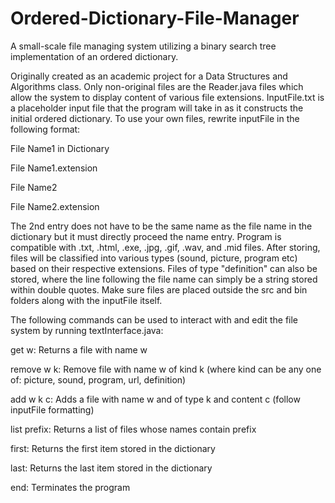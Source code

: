 # Ordered-Dictionary-File-Manager
A small-scale file managing system utilizing a binary search tree implementation of an ordered dictionary.

Originally created as an academic project for a Data Structures and Algorithms class. Only non-original files are the Reader.java files which allow the system to display content of various file extensions. InputFile.txt is a placeholder input file that the program will take in as it constructs the initial ordered dictionary. To use your own files, rewrite inputFile in the following format:

File Name1 in Dictionary

File Name1.extension

File Name2

File Name2.extension

The 2nd entry does not have to be the same name as the file name in the dictionary but it must directly proceed the name entry. Program is compatible with .txt, .html, .exe, .jpg, .gif, .wav, and .mid files. After storing, files will be classified into various types (sound, picture, program etc) based on their respective extensions. Files of type "definition" can also be stored, where the line following the file name can simply be a string stored within double quotes. Make sure files are placed outside the src and bin folders along with the inputFile itself.

The following commands can be used to interact with and edit the file system by running textInterface.java:

get w: Returns a file with name w

remove w k: Remove file with name w of kind k (where kind can be any one of: picture, sound, program, url, definition)

add w k c: Adds a file with name w and of type k and content c (follow inputFile formatting)

list prefix: Returns a list of files whose names contain prefix

first: Returns the first item stored in the dictionary

last: Returns the last item stored in the dictionary

end: Terminates the program
